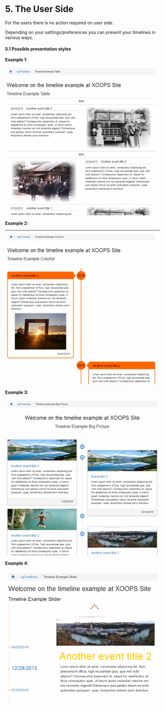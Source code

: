 # 5. The User Side

For the users there is no action required on user side.

Depending on your settings/preferences you can present your timelines in various ways.

#### 5.1 Possible presentation styles

**Example 1:**

![](./assets/5userside_1.png)

**Example 2:**

![](./assets/5userside_2.png)

**Example 3:**

![](./assets/5userside_3.png)

**Example 4:**

![](./assets/5userside_4.png)
